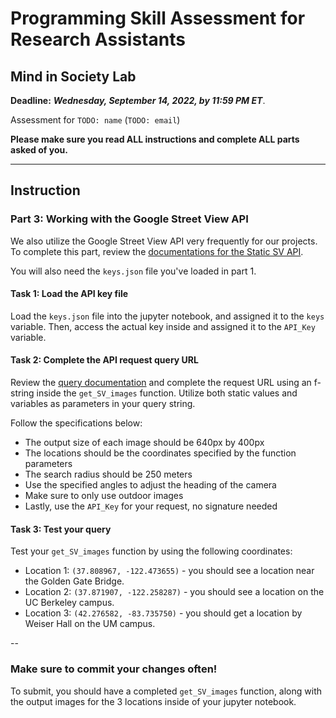 # Programming Skill Assessment for Research Assistants
## Mind in Society Lab
**Deadline:** ***Wednesday, September 14, 2022, by 11:59 PM ET***.

Assessment for `TODO: name` (`TODO: email`)

**Please make sure you read ALL instructions and complete ALL parts asked of you.**

---
## Instruction
### Part 3: Working with the Google Street View API
We also utilize the Google Street View API very frequently for our projects. To complete this part, review the [documentations for the Static SV API](https://developers.google.com/maps/documentation/streetview/overview).

You will also need the `keys.json` file you've loaded in part 1.

#### Task 1: Load the API key file
Load the `keys.json` file into the jupyter notebook, and assigned it to the `keys` variable. Then, access the actual key inside and assigned it to the `API_Key` variable.

#### Task 2: Complete the API request query URL
Review the [query documentation](https://developers.google.com/maps/documentation/streetview/request-streetview) and complete the request URL using an f-string inside the `get_SV_images` function. Utilize both static values and variables as parameters in your query string. 

Follow the specifications below:
- The output size of each image should be 640px by 400px
- The locations should be the coordinates specified by the function parameters
- The search radius should be 250 meters
- Use the specified angles to adjust the heading of the camera
- Make sure to only use outdoor images
- Lastly, use the `API_Key` for your request, no signature needed

#### Task 3: Test your query
Test your `get_SV_images` function by using the following coordinates:

- Location 1: `(37.808967, -122.473655)` - you should see a location near the Golden Gate Bridge.
- Location 2: `(37.871907, -122.258287)` - you should see a location on the UC Berkeley campus.
- Location 3: `(42.276582, -83.735750)` - you should get a location by Weiser Hall on the UM campus.

--
### Make sure to commit your changes often! 
To submit, you should have a completed `get_SV_images` function, along with the output images for the 3 locations inside of your jupyter notebook. 